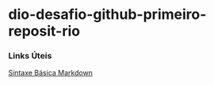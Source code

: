 # dio-desafio-github-primeiro-reposit-rio

### Links Úteis

[Sintaxe Básica Markdown](https://www.markdownguide.org/basic-syntax/)
